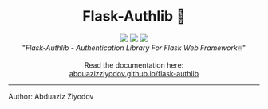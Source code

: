 <h1 align="center"><b>Flask-Authlib 🔐</b></h1>

<p align="center">
    <img src="https://badge.fury.io/py/Flask-Authlib.svg">
    <img src="https://static.pepy.tech/personalized-badge/flask-authlib?period=total&units=none&left_color=blue&right_color=green&left_text=Downloads">
    <img src="https://github.com/AbduazizZiyodov/flask-authlib/actions/workflows/main.yml/badge.svg?branch=master">
    <br>
    "<i>Flask-Authlib - Authentication Library For Flask Web Framework</i>🔥"
    <br><br>
    Read the documentation here: 
    <br>
    <a href="https://abduazizziyodov.github.io/flask-authlib">abduazizziyodov.github.io/flask-authlib</a>
</p>



<hr>

Author: Abduaziz Ziyodov
